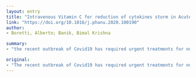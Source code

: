 ```yaml
---
layout: entry
title: "Intravenous Vitamin C for reduction of cytokines storm in Acute Respiratory Distress Syndrome"
link: "https://doi.org/10.1016/j.phanu.2020.100190"
author:
- Boretti, Alberto; Banik, Bimal Krishna

summary:
- "the recent outbreak of Covid19 has required urgent treatments for numerous patients. No suitable vaccines or antivirals are available. Alternative approaches are required. Intravenous (IV) Vitamin C (Vit-C) has emerged as one of the other alternatives for this purpose. We review the effects of IV Vit-C on the immune system response and the antiviral properties of IV."

original:
- "The recent outbreak of Covid19 has required urgent treatments for numerous patients. No suitable vaccines or antivirals are available for Covid19. The efficiency against Covid19 of WHO therapies of choice, that are two antivirals developed for other pathologies, is controversial. Therefore, alternative approaches are required. Intravenous (IV) Vitamin C (Vit-C) has emerged as one of the other alternatives for this purpose. Here we review the effects of IV Vit-C on the immune system response, the antiviral properties of IV Vit-C, and finally the antioxidant properties of IV Vit-C to specifically address the cytokines' storm characteristic of the Acute Respiratory Distress Syndrome (ARDS) that occur in the later cycle of the Covid19 infectious disease."
---
```


